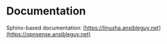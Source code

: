 # Documentation

Sphinx-based documentation: [https://linuxha.ansibleguy.net](https://opnsense.ansibleguy.net)
